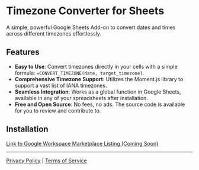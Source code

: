 
# Timezone Converter for Sheets

A simple, powerful Google Sheets Add-on to convert dates and times across different timezones effortlessly.

## Features

- **Easy to Use**: Convert timezones directly in your cells with a simple formula: `=CONVERT_TIMEZONE(date, target_timezone)`.
- **Comprehensive Timezone Support**: Utilizes the Moment.js library to support a vast list of IANA timezones.
- **Seamless Integration**: Works as a global function in Google Sheets, available in any of your spreadsheets after installation.
- **Free and Open Source**: No fees, no ads. The source code is available for you to review and contribute to.

## Installation

[Link to Google Workspace Marketplace Listing (Coming Soon)]()

---

[Privacy Policy](privacy.md) | [Terms of Service](terms.md)
